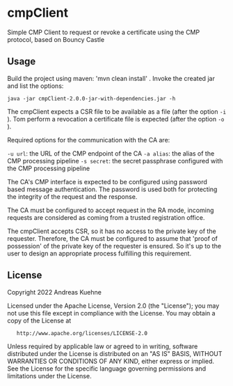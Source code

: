 # cmpClient
Simple CMP Client to request or revoke a certificate using the CMP protocol, based on Bouncy Castle

## Usage
Build the project using maven: 'mvn clean install' .
Invoke the created jar and list the options:

`java -jar cmpClient-2.0.0-jar-with-dependencies.jar -h`

The cmpClient expects a CSR file to be available as a file (after the option `-i` ). Tom perform a revocation  a 
certificate file is expected (after the option `-o` ). 

Required options for the communication with the CA are:

`-u url`: the URL of the CMP endpoint of the CA
`-a alias`: the alias of the CMP processing pipeline
`-s secret`: the secret passphrase configured with the CMP processing pipeline

The CA's CMP interface is expected to be configured using password based message authentication. The password is used 
both for protecting the integrity of the request and the response. 

The CA must be configured to accept request in the RA mode, incoming requests are considered as coming from a 
trusted registration office.

The cmpClient accepts CSR, so it has no access to the private key of the requester. Therefore, the CA must be configured
to assume that 'proof of possession' of the private key of the requester is ensured. So it's up to the user to design an
appropriate process fulfilling this requirement.

## License

Copyright 2022 Andreas Kuehne

Licensed under the Apache License, Version 2.0 (the "License");
you may not use this file except in compliance with the License.
You may obtain a copy of the License at

       http://www.apache.org/licenses/LICENSE-2.0

Unless required by applicable law or agreed to in writing, software
distributed under the License is distributed on an "AS IS" BASIS,
WITHOUT WARRANTIES OR CONDITIONS OF ANY KIND, either express or implied.
See the License for the specific language governing permissions and
limitations under the License.

